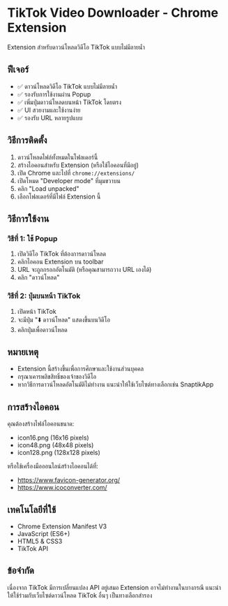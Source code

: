 # TikTok Video Downloader - Chrome Extension

Extension สำหรับดาวน์โหลดวิดีโอ TikTok แบบไม่มีลายน้ำ

## ฟีเจอร์

- ✅ ดาวน์โหลดวิดีโอ TikTok แบบไม่มีลายน้ำ
- ✅ รองรับการใช้งานผ่าน Popup
- ✅ เพิ่มปุ่มดาวน์โหลดบนหน้า TikTok โดยตรง
- ✅ UI สวยงามและใช้งานง่าย
- ✅ รองรับ URL หลายรูปแบบ

## วิธีการติดตั้ง

1. ดาวน์โหลดไฟล์ทั้งหมดในโฟลเดอร์นี้
2. สร้างไอคอนสำหรับ Extension (หรือใช้ไอคอนที่มีอยู่)
3. เปิด Chrome และไปที่ `chrome://extensions/`
4. เปิดโหมด "Developer mode" ที่มุมขวาบน
5. คลิก "Load unpacked"
6. เลือกโฟลเดอร์ที่มีไฟล์ Extension นี้

## วิธีการใช้งาน

### วิธีที่ 1: ใช้ Popup
1. เปิดวิดีโอ TikTok ที่ต้องการดาวน์โหลด
2. คลิกไอคอน Extension บน toolbar
3. URL จะถูกกรอกอัตโนมัติ (หรือคุณสามารถวาง URL เองได้)
4. คลิก "ดาวน์โหลด"

### วิธีที่ 2: ปุ่มบนหน้า TikTok
1. เปิดหน้า TikTok
2. จะมีปุ่ม "⬇️ ดาวน์โหลด" แสดงขึ้นบนวิดีโอ
3. คลิกปุ่มเพื่อดาวน์โหลด

## หมายเหตุ

- Extension นี้สร้างขึ้นเพื่อการศึกษาและใช้งานส่วนบุคคล
- กรุณาเคารพลิขสิทธิ์ของเจ้าของวิดีโอ
- หากวิธีการดาวน์โหลดอัตโนมัติไม่ทำงาน แนะนำให้ใช้เว็บไซต์ทางเลือกเช่น SnaptikApp

## การสร้างไอคอน

คุณต้องสร้างไฟล์ไอคอนขนาด:
- icon16.png (16x16 pixels)
- icon48.png (48x48 pixels)
- icon128.png (128x128 pixels)

หรือใช้เครื่องมือออนไลน์สร้างไอคอนได้ที่:
- https://www.favicon-generator.org/
- https://www.icoconverter.com/

## เทคโนโลยีที่ใช้

- Chrome Extension Manifest V3
- JavaScript (ES6+)
- HTML5 & CSS3
- TikTok API

## ข้อจำกัด

เนื่องจาก TikTok มีการเปลี่ยนแปลง API อยู่เสมอ Extension อาจไม่ทำงานในบางกรณี 
แนะนำให้ใช้ร่วมกับเว็บไซต์ดาวน์โหลด TikTok อื่นๆ เป็นทางเลือกสำรอง
